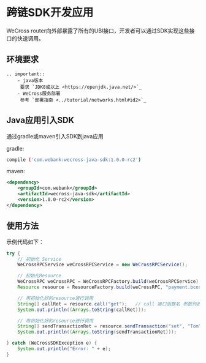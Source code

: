 # 跨链SDK开发应用

WeCross router向外部暴露了所有的UBI接口，开发者可以通过SDK实现这些接口的快速调用。

## 环境要求

```eval_rst
.. important::
    - java版本
     要求 `JDK8或以上 <https://openjdk.java.net/>`_
    - WeCross服务部署
     参考 `部署指南 <../tutorial/networks.html#id2>`_
```

## Java应用引入SDK

   通过gradle或maven引入SDK到java应用

   gradle:
```bash
compile ('com.webank:wecross-java-sdk:1.0.0-rc2')
```
   maven:
``` xml
<dependency>
    <groupId>com.webank</groupId>
    <artifactId>wecross-java-sdk</artifactId>
    <version>1.0.0-rc2</version>
</dependency>
```

## 使用方法

示例代码如下：
```java
try {
    // 初始化 Service
    WeCrossRPCService weCrossRPCService = new WeCrossRPCService();

    // 初始化Resource
    WeCrossRPC weCrossRPC = WeCrossRPCFactory.build(weCrossRPCService);
    Resource resource = ResourceFactory.build(weCrossRPC, "payment.bcos.HelloWecross", "bcos_user1"); // RPC服务，资源的path，用哪个账户名操作此resource

    // 用初始化好的resource进行调用
    String[] callRet = resource.call("get");   // call 接口函数名 参数列表
    System.out.println((Arrays.toString(callRet)));

    // 用初始化好的resource进行调用
    String[] sendTransactionRet = resource.sendTransaction("set", "Tom"); // sendTransaction 接口函数名 参数列表
    System.out.println((Arrays.toString(sendTransactionRet)));

} catch (WeCrossSDKException e) {
    System.out.println("Error: " + e);
}
```
